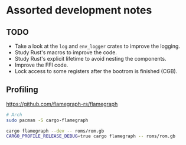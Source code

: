# Assorted development notes

## TODO

- Take a look at the `log` and `env_logger` crates to improve the logging.
- Study Rust's macros to improve the code.
- Study Rust's explicit lifetime to avoid nesting the components.
- Improve the FFI code.
- Lock access to some registers after the bootrom is finished (CGB).

## Profiling

https://github.com/flamegraph-rs/flamegraph

```sh
# Arch
sudo pacman -S cargo-flamegraph

cargo flamegraph --dev -- roms/rom.gb
CARGO_PROFILE_RELEASE_DEBUG=true cargo flamegraph -- roms/rom.gb
```
